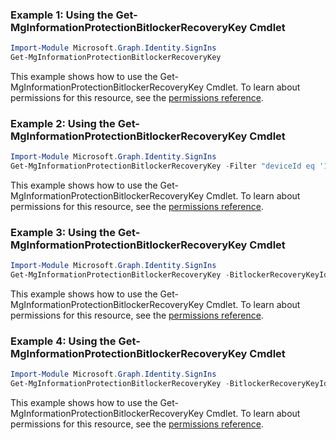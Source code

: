 ### Example 1: Using the Get-MgInformationProtectionBitlockerRecoveryKey Cmdlet
```powershell
Import-Module Microsoft.Graph.Identity.SignIns
Get-MgInformationProtectionBitlockerRecoveryKey
```
This example shows how to use the Get-MgInformationProtectionBitlockerRecoveryKey Cmdlet.
To learn about permissions for this resource, see the [permissions reference](/graph/permissions-reference).
### Example 2: Using the Get-MgInformationProtectionBitlockerRecoveryKey Cmdlet
```powershell
Import-Module Microsoft.Graph.Identity.SignIns
Get-MgInformationProtectionBitlockerRecoveryKey -Filter "deviceId eq '1ab40ab2-32a8-4b00-b6b5-ba724e407de9'" 
```
This example shows how to use the Get-MgInformationProtectionBitlockerRecoveryKey Cmdlet.
To learn about permissions for this resource, see the [permissions reference](/graph/permissions-reference).
### Example 3: Using the Get-MgInformationProtectionBitlockerRecoveryKey Cmdlet
```powershell
Import-Module Microsoft.Graph.Identity.SignIns
Get-MgInformationProtectionBitlockerRecoveryKey -BitlockerRecoveryKeyId $bitlockerRecoveryKeyId
```
This example shows how to use the Get-MgInformationProtectionBitlockerRecoveryKey Cmdlet.
To learn about permissions for this resource, see the [permissions reference](/graph/permissions-reference).
### Example 4: Using the Get-MgInformationProtectionBitlockerRecoveryKey Cmdlet
```powershell
Import-Module Microsoft.Graph.Identity.SignIns
Get-MgInformationProtectionBitlockerRecoveryKey -BitlockerRecoveryKeyId $bitlockerRecoveryKeyId -Property "key" 
```
This example shows how to use the Get-MgInformationProtectionBitlockerRecoveryKey Cmdlet.
To learn about permissions for this resource, see the [permissions reference](/graph/permissions-reference).
